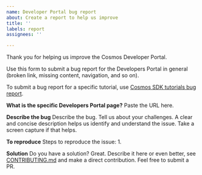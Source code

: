 ```yaml
---
name: Developer Portal bug report
about: Create a report to help us improve
title: ''
labels: report
assignees: ''

---
```


Thank you for helping us improve the Cosmos Developer Portal. 

Use this form to submit a bug report for the Developers Portal in general (broken link, missing content, navigation, and so on). 

To submit a bug report for a specific tutorial, use [Cosmos SDK tutorials bug report](tutorials-bug-report.md).

**What is the specific Developers Portal page?**
Paste the URL here.

**Describe the bug**
Describe the bug. Tell us about your challenges. A clear and concise description helps us identify and understand the issue. Take a screen capture if that helps. 

**To reproduce**
Steps to reproduce the issue:
1. 


**Solution**
Do you have a solution? Great. Describe it here or even better, see [CONTRIBUTING.md](https://github.com/cosmos/sdk-tutorials/blob/master/CONTRIBUTING.md) and make a direct contribution. Feel free to submit a PR. 